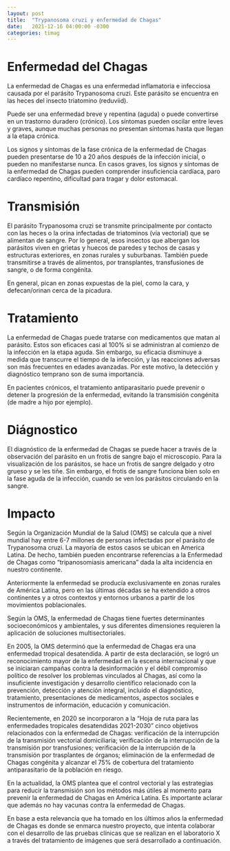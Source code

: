 ```yaml
---
layout: post
title:  "Trypanosoma cruzi y enfermedad de Chagas"
date:   2021-12-16 04:00:00 -0300
categories: timag
---
```

# Enfermedad del Chagas

La enfermedad de Chagas es una enfermedad inflamatoria e infecciosa causada por el parásito Trypanosoma cruzi. Este parásito se encuentra en las heces del insecto triatomino (reduviid). 

Puede ser una enfermedad breve y repentina (aguda) o puede convertirse en un trastorno duradero (crónico). Los síntomas pueden oscilar entre leves y graves, aunque muchas personas no presentan síntomas hasta que llegan a la etapa crónica.

Los signos y síntomas de la fase crónica de la enfermedad de Chagas pueden presentarse de 10 a 20 años después de la infección inicial, o pueden no manifestarse nunca. En casos graves, los signos y síntomas de la enfermedad de Chagas pueden comprender insuficiencia cardíaca, paro cardíaco repentino, dificultad para tragar  y dolor estomacal.

# Transmisión

El parásito Trypanosoma cruzi se transmite principalmente por contacto con las heces o la orina infectadas de triatominos (vía vectorial) que se alimentan de sangre. Por lo general, esos insectos que albergan los parásitos viven en grietas y huecos de paredes y techos de casas y estructuras exteriores, en zonas rurales y suburbanas. También puede transmitirse a través de alimentos, por transplantes, transfusiones de sangre, o de forma congénita.

En general, pican en zonas expuestas de la piel, como la cara, y defecan/orinan cerca de la picadura.

# Tratamiento

La enfermedad de Chagas puede tratarse con medicamentos que matan al parásito. Estos son eficaces casi al 100% si se administran al comienzo de la infección en la etapa aguda. Sin embargo, su eficacia disminuye a medida que transcurre el tiempo de la infección, y las reacciones adversas son más frecuentes en edades avanzadas. Por este motivo, la detección y diagnóstico temprano son de suma importancia. 

En pacientes crónicos, el tratamiento antiparasitario puede prevenir o detener la progresión de la enfermedad, evitando la transmisión congénita (de madre a hijo por ejemplo).

# Diágnostico 

El diagnóstico de la enfermedad de Chagas se puede hacer a través de la observación del parásito en un frotis de sangre bajo el microscopio. Para la visualización de los parásitos, se hace un frotis de sangre delgado y otro grueso y se les tiñe. Sin embargo, el frotis de sangre funciona bien solo en la fase aguda de la infección, cuando se ven los parásitos circulando en la sangre.

# Impacto

Según la Organización Mundial de la Salud (OMS) se calcula que a nivel mundial hay entre 6-7 millones de personas infectadas por el parásito de Trypanosoma cruzi. La mayoría de estos casos se ubican en America Latina. De hecho, también pueden encontrarse referencias a la Enfermedad de Chagas como “tripanosomiasis americana” dada la alta incidencia en nuestro continente.

Anteriormente la enfermedad se producía exclusivamente en zonas rurales de América Latina, pero en las últimas décadas se ha extendido a otros continentes y a otros contextos y entornos urbanos a partir de los movimientos poblacionales.

Según la OMS, la enfermedad de Chagas tiene fuertes determinantes socioeconómicos y ambientales, y sus diferentes dimensiones requieren la aplicación de soluciones multisectoriales.

En 2005, la OMS determinó que la enfermedad de Chagas era una enfermedad tropical desatendida. A partir de esta declaración, se logró un reconocimiento mayor de la enfermedad en la escena internacional y que se iniciaran campañas contra la desinformación y el débil compromiso político de resolver los problemas vinculados al Chagas, así como la insuficiente investigación y desarrollo científico relacionado con la prevención, detección y atención integral, incluido el diagnóstico, tratamiento, presentaciones de medicamentos, aspectos sociales e instrumentos de información, educación y comunicación. 

Recientemente, en 2020 se incorporaron a la “Hoja de ruta para las enfermedades tropicales desatendidas 2021-2030” cinco objetivos relacionados con la enfermedad de Chagas: verificación de la interrupción de la transmisión vectorial domiciliaria; verificación de la interrupción de la transmisión por transfusiones; verificación de la interrupción de la transmisión por trasplantes de órganos; eliminación de la enfermedad de Chagas congénita y alcanzar el 75% de cobertura del tratamiento antiparasitario de la población en riesgo. 

En la actualidad, la OMS plantea que el control vectorial y las estrategias para reducir la transmisión son los métodos más útiles al momento para prevenir la enfermedad de Chagas en América Latina. Es importante aclarar que además no hay vacunas contra la enfermedad de Chagas.

En base a esta relevancia que ha tomado en los últimos años la enfermedad de Chagas es donde se enmarca nuestro proyecto, que intenta colaborar con el desarrollo de las pruebas clínicas que se realizan en el laboratorio X a través del tratamiento de imágenes que será desarrollado a continuación.

